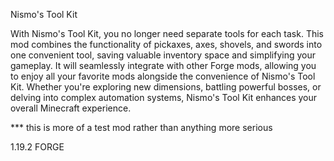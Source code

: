 Nismo's Tool Kit

With Nismo's Tool Kit, you no longer need separate tools for each task.
This mod combines the functionality of pickaxes, axes, shovels, and swords into one convenient tool, saving valuable inventory space and simplifying your gameplay.
It will seamlessly integrate with other Forge mods, allowing you to enjoy all your favorite mods alongside the convenience of Nismo's Tool Kit.
Whether you're exploring new dimensions, battling powerful bosses, or delving into complex automation systems, Nismo's Tool Kit enhances your overall Minecraft experience.

*** this is more of a test mod rather than anything more serious

1.19.2 FORGE
